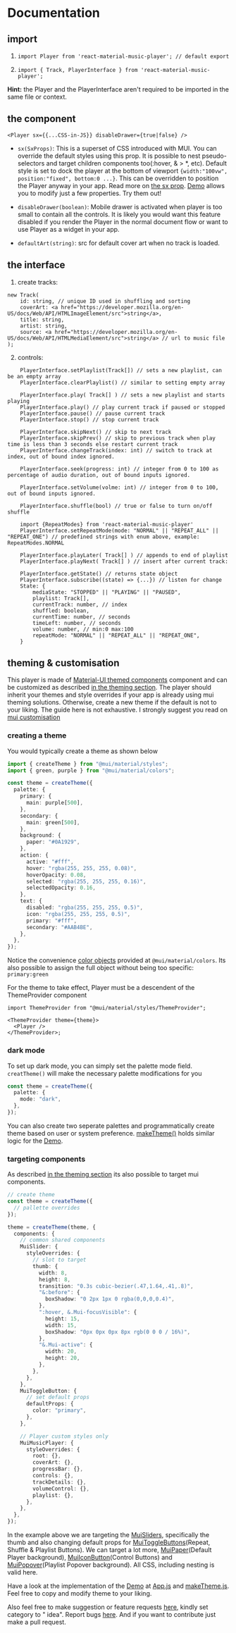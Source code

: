 # Documentation

## import

1. `import Player from 'react-material-music-player'; // default export`

2. `import { Track, PlayerInterface } from 'react-material-music-player';`

<b>Hint:</b> the Player and the PlayerInterface aren't required to be imported in the same file or context.

## the component

`<Player sx={{...CSS-in-JS}} disableDrawer={true|false} />`

- `sx(SxProps)`: This is a superset of CSS introduced with MUI. You can override the default styles using this
  prop. It is possible to nest pseudo-selectors and target children components too(:hover, & > \*, etc). Default style
  is set to dock the player at the bottom of viewport `{width:"100vw", position:"fixed", bottom:0 ...}`. This can be
  overridden to position the Player anyway in your app. Read more
  on [the sx prop](https://mui.com/system/the-sx-prop/). [Demo](https://the-maazu.github.io/react-material-music-player/)
  allows you to modify just a few properties. Try them out!

- `disableDrawer(boolean)`: Mobile drawer is activated when player is too small to contain all the controls.
  It is likely you would want this feature disabled if you render the Player in the normal document flow or want to use
  Player as a widget in your app.

- `defaultArt(string)`: src for default cover art when no track is loaded.

## the interface

1. create tracks:

```
new Track(
    id: string, // unique ID used in shuffling and sorting
    coverArt: <a href="https://developer.mozilla.org/en-US/docs/Web/API/HTMLImageElement/src">string</a>,
    title: string,
    artist: string,
    source: <a href="https://developer.mozilla.org/en-US/docs/Web/API/HTMLMediaElement/src">string</a> // url to music file
);
```

2. controls:

```
    PlayerInterface.setPlaylist(Track[]) // sets a new playlist, can be an empty array
    PlayerInterface.clearPlaylist() // similar to setting empty array

    PlayerInterface.play( Track[] ) // sets a new playlist and starts playing
    PlayerInterface.play() // play current track if paused or stopped
    PlayerInterface.pause() // pause current track
    PlayerInterface.stop() // stop current track

    PlayerInterface.skipNext() // skip to next track
    PlayerInterface.skipPrev() // skip to previous track when play time is less than 3 seconds else restart current track
    PlayerInterface.changeTrack(index: int) // switch to track at index, out of bound index ignored.

    PlayerInterface.seek(progress: int) // integer from 0 to 100 as percentage of audio duration, out of bound inputs ignored.

    PlayerInterface.setVolume(volme: int) // integer from 0 to 100, out of bound inputs ignored.

    PlayerInterface.shuffle(bool) // true or false to turn on/off shuffle

    import {RepeatModes} from 'react-material-music-player'
    PlayerInterface.setRepeatMode(mode: "NORMAL" || "REPEAT_ALL" || "REPEAT_ONE") // predefined strings with enum above, example: RepeatModes.NORMAL

    PlayerInterface.playLater( Track[] ) // appends to end of playlist
    PlayerInterface.playNext( Track[] ) // insert after current track:

    PlayerInterface.getState() // returns state object
    PlayerInterface.subscribe((state) => {...}) // listen for change
    State: {
        mediaState: "STOPPED" || "PLAYING" || "PAUSED",
        playlist: Track[],
        currentTrack: number, // index
        shuffled: boolean,
        currentTime: number, // seconds
        timeLeft: number, // seconds
        volume: number, // min:0 max:100
        repeatMode: "NORMAL" || "REPEAT_ALL" || "REPEAT_ONE",
    }
```

## theming & customisation

This player is made
of [Material-UI themed components](https://mui.com/material-ui/customization/creating-themed-components/) component and
can be customized as
described [in the theming section](https://mui.com/customization/theming/).
The player should inherit your themes and style overrides if your app is already using mui theming solutions. Otherwise,
create a new theme if the default is not to your liking. The guide here is not exhaustive. I strongly suggest you read
on [mui customisation](https://mui.com/customization/theming)

### creating a theme

You would typically create a theme as shown below

```ts
import { createTheme } from "@mui/material/styles";
import { green, purple } from "@mui/material/colors";

const theme = createTheme({
  palette: {
    primary: {
      main: purple[500],
    },
    secondary: {
      main: green[500],
    },
    background: {
      paper: "#0A1929",
    },
    action: {
      active: "#fff",
      hover: "rgba(255, 255, 255, 0.08)",
      hoverOpacity: 0.08,
      selected: "rgba(255, 255, 255, 0.16)",
      selectedOpacity: 0.16,
    },
    text: {
      disabled: "rgba(255, 255, 255, 0.5)",
      icon: "rgba(255, 255, 255, 0.5)",
      primary: "#fff",
      secondary: "#AAB4BE",
    },
  },
});
```

Notice the convenience [color objects](https://mui.com/customization/color/) provided at `@mui/material/colors`.
Its also possible to assign the full object without being too specific: `primary:green`

For the theme to take effect, Player must be a descendent of the ThemeProvider component

```tsx
import ThemeProvider from "@mui/material/styles/ThemeProvider";

<ThemeProvider theme={theme}>
  <Player />
</ThemeProvider>;
```

### dark mode

To set up dark mode, you can simply set the palette mode field. `creatTheme()` will make the necessary palette
modifications for you

```ts
const theme = createTheme({
  palette: {
    mode: "dark",
  },
});
```

You can also create two seperate palettes and programmatically create theme based on user or system
preference. [makeTheme()](https://github.com/the-maazu/react-material-music-player/tree/main/src) holds similar logic
for the [Demo](https://the-maazu.github.io/react-material-music-player/).

### targeting components

As described [in the theming section](https://mui.com/customization/theme-components/) its also possible to target mui
components.

```ts
// create theme
const theme = createTheme({
  // pallette overrides
});

theme = createTheme(theme, {
  components: {
    // common shared components
    MuiSlider: {
      styleOverrides: {
        // slot to target
        thumb: {
          width: 8,
          height: 8,
          transition: "0.3s cubic-bezier(.47,1.64,.41,.8)",
          "&:before": {
            boxShadow: "0 2px 1px 0 rgba(0,0,0,0.4)",
          },
          ":hover, &.Mui-focusVisible": {
            height: 15,
            width: 15,
            boxShadow: "0px 0px 0px 8px rgb(0 0 0 / 16%)",
          },
          "&.Mui-active": {
            width: 20,
            height: 20,
          },
        },
      },
    },
    MuiToggleButton: {
      // set default props
      defaultProps: {
        color: "primary",
      },
    },

    // Player custom styles only
    MuiMusicPlayer: {
      styleOverrides: {
        root: {},
        coverArt: {},
        progressBar: {},
        controls: {},
        trackDetails: {},
        volumeControl: {},
        playlist: {},
      },
    },
  },
});
```

In the example above we are targeting the [MuiSliders](https://mui.com/api/slider/), specifically the thumb and also
changing default props for [MuiToggleButtons](https://mui.com/api/toggle-button/)(Repeat, Shuffle & Playlist Buttons).
We can target a lot more, [MuiPaper](https://mui.com/api/paper/)(Default Player
background), [MuiIconButton](https://mui.com/api/icon-button/#main-content)(Control Buttons)
and [MuiPopover](https://mui.com/api/popover/)(Playlist Popover background). All CSS, including nesting is valid here.

Have a look at the implementation of the [Demo](https://the-maazu.github.io/react-material-music-player/)
at [App.js](https://github.com/the-maazu/react-material-music-player/blob/main/src/App.js)
and [makeTheme.js](https://github.com/the-maazu/react-material-music-player/tree/main/src). Feel free to copy and modify
theme to your liking.

Also feel free to make suggestion or feature
requests [here](https://github.com/the-maazu/react-material-music-player/discussions/new), kindly set category to "
idea".
Report bugs [here](https://github.com/the-maazu/react-material-music-player/issues). And if you want to contribute just
make a pull request.
